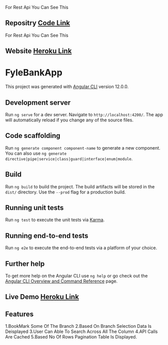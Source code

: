 For Rest Api You Can See This 
## Repositry [Code Link](https://github.com/anilparmar111/fylebank-rest-api)

For Rest Api You Can See This 
## Website [Heroku Link](https://fyle-bank-fronte.herokuapp.com/)


# FyleBankApp

This project was generated with [Angular CLI](https://github.com/angular/angular-cli) version 12.0.0.

## Development server

Run `ng serve` for a dev server. Navigate to `http://localhost:4200/`. The app will automatically reload if you change any of the source files.

## Code scaffolding

Run `ng generate component component-name` to generate a new component. You can also use `ng generate directive|pipe|service|class|guard|interface|enum|module`.

## Build

Run `ng build` to build the project. The build artifacts will be stored in the `dist/` directory. Use the `--prod` flag for a production build.

## Running unit tests

Run `ng test` to execute the unit tests via [Karma](https://karma-runner.github.io).

## Running end-to-end tests

Run `ng e2e` to execute the end-to-end tests via a platform of your choice.

## Further help

To get more help on the Angular CLI use `ng help` or go check out the [Angular CLI Overview and Command Reference](https://angular.io/cli) page.


## Live Demo [Heroku Link](https://fyle-bank-fronte.herokuapp.com/)

## Features
1.BookMark Some Of The Branch
2.Based On Branch Selection Data Is Deisplayed
3.User Can Able To Search Across All The Column
4.API Calls Are Cached
5.Based No Of Rows Pagination Table Is Displayed.
